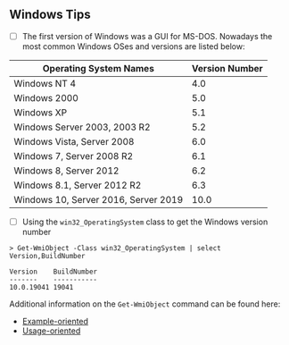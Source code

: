## Windows Tips


- [ ] The first version of Windows was a GUI for MS-DOS. Nowadays the most common Windows OSes and versions are listed below:


Operating System Names | Version Number
--- | --- 
Windows NT 4 | 4.0 
Windows 2000 | 5.0 
Windows XP | 5.1 
Windows Server 2003, 2003 R2 | 5.2 
Windows Vista, Server 2008 | 6.0 
Windows 7, Server 2008 R2 | 6.1
Windows 8, Server 2012 | 6.2
Windows 8.1, Server 2012 R2 | 6.3
Windows 10, Server 2016, Server 2019 | 10.0
  
  
- [ ] Using the `win32_OperatingSystem` class to get the Windows version number

```
> Get-WmiObject -Class win32_OperatingSystem | select Version,BuildNumber

Version    BuildNumber
-------    -----------
10.0.19041 19041

```
Additional information on the `Get-WmiObject` command can be found here:

* [Example-oriented](https://adamtheautomator.com/get-wmiobject/)
* [Usage-oriented](https://ss64.com/ps/get-wmiobject.html)

  
